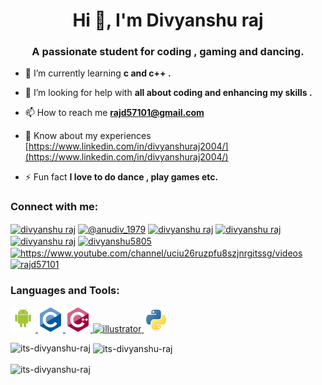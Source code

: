 <h1 align="center">Hi 👋, I'm Divyanshu raj</h1>
<h3 align="center">A passionate student for coding , gaming and dancing.</h3>



- 🌱 I’m currently learning **c and c++ .**

- 🤝 I’m looking for help with **all about coding and enhancing my skills .**

- 📫 How to reach me **rajd57101@gmail.com**

- 📄 Know about my experiences [https://www.linkedin.com/in/divyanshuraj2004/](https://www.linkedin.com/in/divyanshuraj2004/)

- ⚡ Fun fact **I love to do dance , play games etc.**

<h3 align="left">Connect with me:</h3>
<p align="left">
<a href="https://codepen.io/divyanshu raj" target="blank"><img align="center" src="https://raw.githubusercontent.com/rahuldkjain/github-profile-readme-generator/master/src/images/icons/Social/codepen.svg" alt="divyanshu raj" height="30" width="40" /></a>
<a href="https://twitter.com/@anudiv_1979" target="blank"><img align="center" src="https://raw.githubusercontent.com/rahuldkjain/github-profile-readme-generator/master/src/images/icons/Social/twitter.svg" alt="@anudiv_1979" height="30" width="40" /></a>
<a href="https://linkedin.com/in/divyanshu raj" target="blank"><img align="center" src="https://raw.githubusercontent.com/rahuldkjain/github-profile-readme-generator/master/src/images/icons/Social/linked-in-alt.svg" alt="divyanshu raj" height="30" width="40" /></a>
<a href="https://stackoverflow.com/users/divyanshu raj" target="blank"><img align="center" src="https://raw.githubusercontent.com/rahuldkjain/github-profile-readme-generator/master/src/images/icons/Social/stack-overflow.svg" alt="divyanshu raj" height="30" width="40" /></a>
<a href="https://fb.com/divyanshu raj" target="blank"><img align="center" src="https://raw.githubusercontent.com/rahuldkjain/github-profile-readme-generator/master/src/images/icons/Social/facebook.svg" alt="divyanshu raj" height="30" width="40" /></a>
<a href="https://instagram.com/divyanshu5805" target="blank"><img align="center" src="https://raw.githubusercontent.com/rahuldkjain/github-profile-readme-generator/master/src/images/icons/Social/instagram.svg" alt="divyanshu5805" height="30" width="40" /></a>
<a href="https://www.youtube.com/c/https://www.youtube.com/channel/uciu26ruzpfu8szjnrgitssg/videos" target="blank"><img align="center" src="https://raw.githubusercontent.com/rahuldkjain/github-profile-readme-generator/master/src/images/icons/Social/youtube.svg" alt="https://www.youtube.com/channel/uciu26ruzpfu8szjnrgitssg/videos" height="30" width="40" /></a>
<a href="https://www.hackerrank.com/rajd57101" target="blank"><img align="center" src="https://raw.githubusercontent.com/rahuldkjain/github-profile-readme-generator/master/src/images/icons/Social/hackerrank.svg" alt="rajd57101" height="30" width="40" /></a>
</p>

<h3 align="left">Languages and Tools:</h3>
<p align="left"> <a href="https://developer.android.com" target="_blank" rel="noreferrer"> <img src="https://raw.githubusercontent.com/devicons/devicon/master/icons/android/android-original-wordmark.svg" alt="android" width="40" height="40"/> </a> <a href="https://www.cprogramming.com/" target="_blank" rel="noreferrer"> <img src="https://raw.githubusercontent.com/devicons/devicon/master/icons/c/c-original.svg" alt="c" width="40" height="40"/> </a> <a href="https://www.w3schools.com/cpp/" target="_blank" rel="noreferrer"> <img src="https://raw.githubusercontent.com/devicons/devicon/master/icons/cplusplus/cplusplus-original.svg" alt="cplusplus" width="40" height="40"/> </a> <a href="https://www.adobe.com/in/products/illustrator.html" target="_blank" rel="noreferrer"> <img src="https://www.vectorlogo.zone/logos/adobe_illustrator/adobe_illustrator-icon.svg" alt="illustrator" width="40" height="40"/> </a> <a href="https://www.python.org" target="_blank" rel="noreferrer"> <img src="https://raw.githubusercontent.com/devicons/devicon/master/icons/python/python-original.svg" alt="python" width="40" height="40"/> </a> </p>

<p><img align="left" src="https://github-readme-stats.vercel.app/api/top-langs?username=its-divyanshu-raj&show_icons=true&locale=en&layout=compact" alt="its-divyanshu-raj" /></p>

<p>&nbsp;<img align="center" src="https://github-readme-stats.vercel.app/api?username=its-divyanshu-raj&show_icons=true&locale=en" alt="its-divyanshu-raj" /></p>

<p><img align="center" src="https://github-readme-streak-stats.herokuapp.com/?user=its-divyanshu-raj&" alt="its-divyanshu-raj" /></p>
